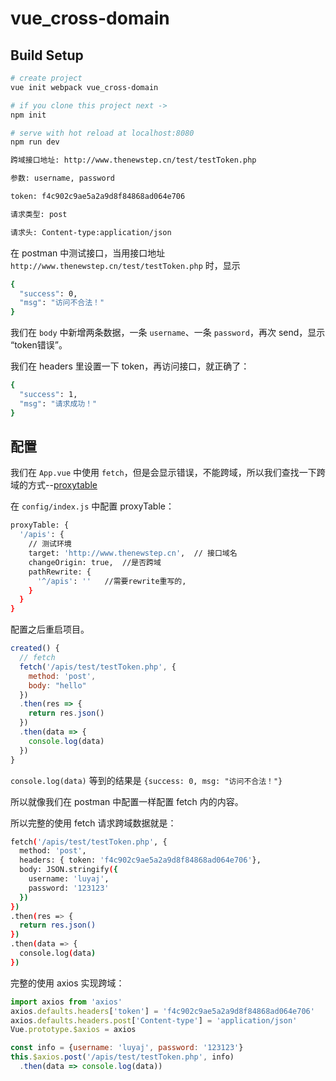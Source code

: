 # vue_cross-domain

## Build Setup

``` bash
# create project
vue init webpack vue_cross-domain

# if you clone this project next ->
npm init

# serve with hot reload at localhost:8080
npm run dev
```

```bash
跨域接口地址: http://www.thenewstep.cn/test/testToken.php

参数: username, password

token: f4c902c9ae5a2a9d8f84868ad064e706

请求类型: post

请求头: Content-type:application/json
```

在 postman 中测试接口，当用接口地址 `http://www.thenewstep.cn/test/testToken.php` 时，显示

```bash
{
  "success": 0,
  "msg": "访问不合法！"
}
```

我们在 `body` 中新增两条数据，一条 `username`、一条 `password`，再次 send，显示 “token错误”。

我们在 headers 里设置一下 token，再访问接口，就正确了：

```bash
{
  "success": 1,
  "msg": "请求成功！"
}
```

## 配置

我们在 `App.vue` 中使用 `fetch`，但是会显示错误，不能跨域，所以我们查找一下跨域的方式--[proxytable](https://www.cnblogs.com/congxueda/p/7087144.html)

在 `config/index.js` 中配置 proxyTable：

```bash
proxyTable: {
  '/apis': {
    // 测试环境
    target: 'http://www.thenewstep.cn',  // 接口域名
    changeOrigin: true,  //是否跨域
    pathRewrite: {
      '^/apis': ''   //需要rewrite重写的,
    }
  }
}
```

配置之后重启项目。

```js
created() {
  // fetch
  fetch('/apis/test/testToken.php', {
    method: 'post',
    body: "hello"
  })
  .then(res => {
    return res.json()
  })
  .then(data => {
    console.log(data)
  })
}
```

`console.log(data)` 等到的结果是 `{success: 0, msg: "访问不合法！"}`

所以就像我们在 postman 中配置一样配置 fetch 内的内容。

所以完整的使用 fetch 请求跨域数据就是：

```bash
fetch('/apis/test/testToken.php', {
  method: 'post',
  headers: { token: 'f4c902c9ae5a2a9d8f84868ad064e706'},
  body: JSON.stringify({
    username: 'luyaj',
    password: '123123'
  })
})
.then(res => {
  return res.json()
})
.then(data => {
  console.log(data)
})
```

完整的使用 axios 实现跨域：

```js
import axios from 'axios'
axios.defaults.headers['token'] = 'f4c902c9ae5a2a9d8f84868ad064e706'
axios.defaults.headers.post['Content-type'] = 'application/json'
Vue.prototype.$axios = axios

const info = {username: 'luyaj', password: '123123'}
this.$axios.post('/apis/test/testToken.php', info)
  .then(data => console.log(data))
```
